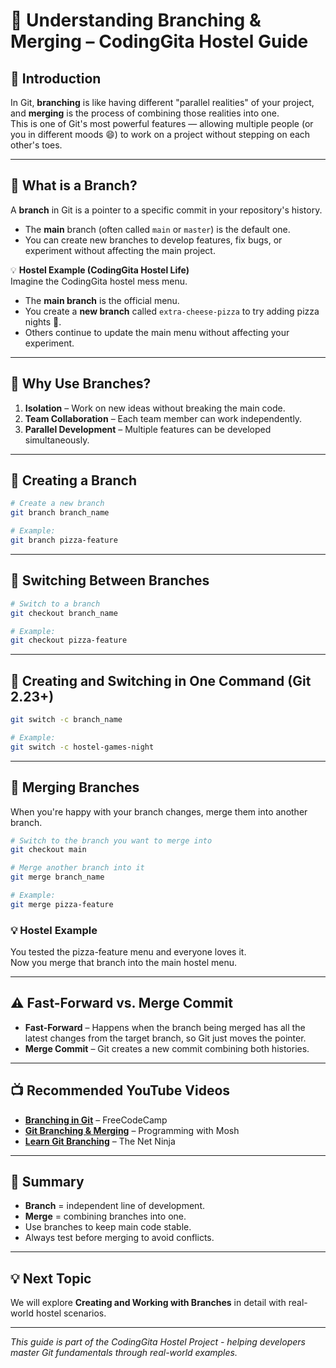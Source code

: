 # 🌿 Understanding Branching & Merging – CodingGita Hostel Guide

## 📌 Introduction

In Git, **branching** is like having different "parallel realities" of your project, and **merging** is the process of combining those realities into one.  
This is one of Git's most powerful features — allowing multiple people (or you in different moods 😄) to work on a project without stepping on each other's toes.

---

## 🌱 What is a Branch?

A **branch** in Git is a pointer to a specific commit in your repository's history.

- The **main** branch (often called `main` or `master`) is the default one.
- You can create new branches to develop features, fix bugs, or experiment without affecting the main project.

💡 **Hostel Example (CodingGita Hostel Life)**  
Imagine the CodingGita hostel mess menu.  
- The **main branch** is the official menu.
- You create a **new branch** called `extra-cheese-pizza` to try adding pizza nights 🍕.
- Others continue to update the main menu without affecting your experiment.

---

## 🌿 Why Use Branches?

1. **Isolation** – Work on new ideas without breaking the main code.
2. **Team Collaboration** – Each team member can work independently.
3. **Parallel Development** – Multiple features can be developed simultaneously.

---

## 🔧 Creating a Branch

```bash
# Create a new branch
git branch branch_name

# Example:
git branch pizza-feature
```

---

## 🔄 Switching Between Branches

```bash
# Switch to a branch
git checkout branch_name

# Example:
git checkout pizza-feature
```

---

## 🚀 Creating and Switching in One Command (Git 2.23+)

```bash
git switch -c branch_name

# Example:
git switch -c hostel-games-night
```

---

## 🌉 Merging Branches

When you're happy with your branch changes, merge them into another branch.

```bash
# Switch to the branch you want to merge into
git checkout main

# Merge another branch into it
git merge branch_name

# Example:
git merge pizza-feature
```

### 💡 Hostel Example
You tested the pizza-feature menu and everyone loves it.  
Now you merge that branch into the main hostel menu.

---

## ⚠️ Fast-Forward vs. Merge Commit

- **Fast-Forward** – Happens when the branch being merged has all the latest changes from the target branch, so Git just moves the pointer.
- **Merge Commit** – Git creates a new commit combining both histories.

---

## 📺 Recommended YouTube Videos

- **[Branching in Git](https://www.youtube.com/watch?v=3a2x1iJFJWc)** – FreeCodeCamp
- **[Git Branching & Merging](https://www.youtube.com/watch?v=Q1kHG842HoM)** – Programming with Mosh
- **[Learn Git Branching](https://www.youtube.com/watch?v=JTE2Fn_sCZs)** – The Net Ninja

---

## 📝 Summary

- **Branch** = independent line of development.
- **Merge** = combining branches into one.
- Use branches to keep main code stable.
- Always test before merging to avoid conflicts.

---

## 💡 Next Topic

We will explore **Creating and Working with Branches** in detail with real-world hostel scenarios.

---

*This guide is part of the CodingGita Hostel Project - helping developers master Git fundamentals through real-world examples.*
